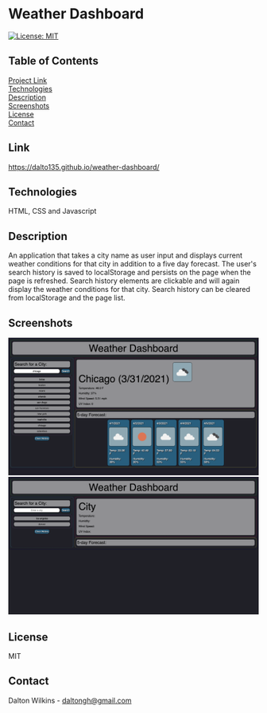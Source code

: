 # Weather Dashboard

[![License: MIT](https://img.shields.io/badge/License-MIT-blue.svg)](https://opensource.org/licenses/MIT)

## Table of Contents
[Project Link](#Link)  
[Technologies](#Technologies)  
[Description](#Description)  
[Screenshots](#Screenshots)  
[License](#License)  
[Contact](#Contact)

## Link
https://dalto135.github.io/weather-dashboard/

## Technologies
HTML, CSS and Javascript

## Description
An application that takes a city name as user input and displays current weather conditions for that city in addition to a five day forecast. The user's search history is saved to localStorage and persists on the page when the page is refreshed. Search history elements are clickable and will again display the weather conditions for that city. Search history can be cleared from localStorage and the page list.

## Screenshots
![Screenshot 1](assets/images/screenshot1.png)
![Screenshot 2](assets/images/screenshot2.png)

## License
MIT

## Contact
Dalton Wilkins - daltongh@gmail.com
